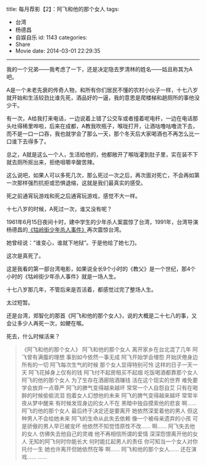 title: 每月荐影【2】：阿飞和他的那个女人
tags:
  - 台湾
  - 杨德昌
  - 自娱自乐
id: 1143
categories:
  - Share
  - Movie
date: 2014-03-01 22:29:35
---

我的一个兄弟——我考虑了一下，还是决定隐去罗清林的姓名——姑且称其为A吧。

A是一个未老先衰的传奇人物，和所有你们居民不懂的农村小伙子一样，十七八岁就开始和生活较劲比谁先死，酒品好的一逼，我的意思是爬楼梯和趟厕所的事他没少干。

有一次，A给我打来电话，一边说着上错了公交车或者撞着呢电杆，一边在电话那头吐得稀里哗啦，后来在成都，A教我吹瓶子，喉咙打开，让酒咕噜咕噜流下去，而不是一口一口吞，我也就学会了那么一天，那个冬天后大家喝酒也不再怎么比一口谁下去得多了。

总之，A就是这么一个人，生活给他的，他都敞开了喉咙灌到肚子里，实在装不下就去厕所抠出来，拒绝咀嚼辛酸苦辣。

这么说吧，如果人可以多死几次，那么死过一次之后，再次面对死亡，不会再如第一次那样强烈抗拒或恐惧退缩，这就是我们最真实的感受。

死之前通宵玩游戏和死之后通宵玩游戏，感觉不大一样。

十七八岁的时候，A死过一次，谁又没有呢？

1961年6月15日夜间十时，建中学生的少年杀人案震惊了台湾，1991年，台湾导演杨德昌的[《牯岭街少年杀人事件》](http://movie.douban.com/subject/1292329/ "豆瓣《牯岭街少年杀人事件》")再次震惊台湾。

她曾经说：“谁变心，谁就下地狱”。于是他给了她七刀。

这次是真死了。

这是我看的第一部台湾电影，如果说全长9个小时的《教父》是一个世纪，那4个小时的《牯岭街少年杀人事件》就是一场人生。

十七八岁那几年，不管后来是否活着，都感觉过完了整场人生。

太过短暂。

还是台湾，郑智化的那首《阿飞和他的那个女人》，说的大概是二十七八的事，又会让多少人再死一次，如鲠在喉。

死去，什么时候活来？

>《阿飞和他的那个女人》
阿飞和他的那个女人
离开家乡在台北混了几年
阿飞曾有满腹的理想
事到如今依然一事无成
阿飞开始学会埋怨
开始厌倦身边所有的一切
阿飞每次生气的时候
那个女人显得特别可怜
这样的日子一天一天
阿飞花掉身上仅有的钱
阿飞付不起房租买不起烟
吃饭喝酒都靠那个女人
阿飞的他的那个女人
为了生存在酒廊陪酒赚钱
活在这个现实的世界
难免要学会放弃一点尊严
阿飞的脾气变得越来越坏
常常一个人自怨自艾
只有在喝醉的时候偷偷流泪
抱着女人幻想他的未来
阿飞的脾气变得越来越坏
常常半夜从梦中醒来
有时候发现身边的女人不在
黑暗中独自摸索他的悲哀
啊……
阿飞的他的那个女人
最后终于决定还是要离开
她依然深爱着他的男人
但这种男人不会给她未来
阿飞的生命从此失去依赖
像一个被母亲遗弃的小孩
可是骄傲的男人早已被宠坏
他依然不知觉悟原性不改……
啊……
阿飞失去他的女人
仿佛失去他自己的灵魂
他不再相信所谓的爱情
深深怨恨离开他的女人
无知的阿飞何时你能长大
何时能扛起男人的责任
你可知当一个女人对你托付一生
她也许离开但她依然在等
啊……
阿飞和他的那个女人……
还在演戏…… ……

